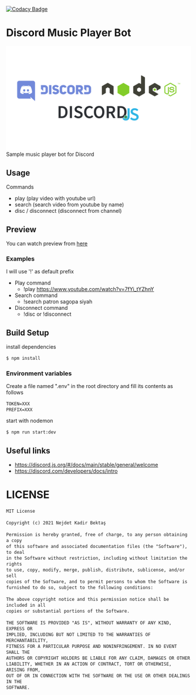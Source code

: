 [![Codacy Badge](https://app.codacy.com/project/badge/Grade/22157e4b825541c88edc1b36bceecf67)](https://www.codacy.com/gh/nejdetkadir/discord-music-player/dashboard?utm_source=github.com&amp;utm_medium=referral&amp;utm_content=nejdetkadir/discord-music-player&amp;utm_campaign=Badge_Grade)

# Discord Music Player Bot
![cover](doc/cover.png)
Sample music player bot for Discord

## Usage
Commands
- play (play video with youtube url)
- search (search video from youtube by name)
- disc / disconnect (disconnect from channel)

## Preview
You can watch preview from [here](https://www.youtube.com/watch?v=DH_2qF1NW6k)

### Examples
I will use '!' as default prefix
  - Play command
    - !play https://www.youtube.com/watch?v=7fYi_tYZhnY
  - Search command
    - !search patron sagopa siyah
  - Disconnect command
    - !disc or !disconnect
## Build Setup
install dependencies
```bash
$ npm install
```

### Environment variables
Create a file named ".env" in the root directory and fill its contents as follows
```dotenv
TOKEN=XXX
PREFIX=XXX
```

start with nodemon
```bash
$ npm run start:dev
```
## Useful links
- https://discord.js.org/#/docs/main/stable/general/welcome
- https://discord.com/developers/docs/intro

# LICENSE
```
MIT License

Copyright (c) 2021 Nejdet Kadir Bektaş

Permission is hereby granted, free of charge, to any person obtaining a copy
of this software and associated documentation files (the "Software"), to deal
in the Software without restriction, including without limitation the rights
to use, copy, modify, merge, publish, distribute, sublicense, and/or sell
copies of the Software, and to permit persons to whom the Software is
furnished to do so, subject to the following conditions:

The above copyright notice and this permission notice shall be included in all
copies or substantial portions of the Software.

THE SOFTWARE IS PROVIDED "AS IS", WITHOUT WARRANTY OF ANY KIND, EXPRESS OR
IMPLIED, INCLUDING BUT NOT LIMITED TO THE WARRANTIES OF MERCHANTABILITY,
FITNESS FOR A PARTICULAR PURPOSE AND NONINFRINGEMENT. IN NO EVENT SHALL THE
AUTHORS OR COPYRIGHT HOLDERS BE LIABLE FOR ANY CLAIM, DAMAGES OR OTHER
LIABILITY, WHETHER IN AN ACTION OF CONTRACT, TORT OR OTHERWISE, ARISING FROM,
OUT OF OR IN CONNECTION WITH THE SOFTWARE OR THE USE OR OTHER DEALINGS IN THE
SOFTWARE.
```